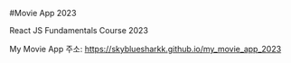 #Movie App 2023

React JS Fundamentals Course 2023

My Movie App 주소: https://skybluesharkk.github.io/my_movie_app_2023
